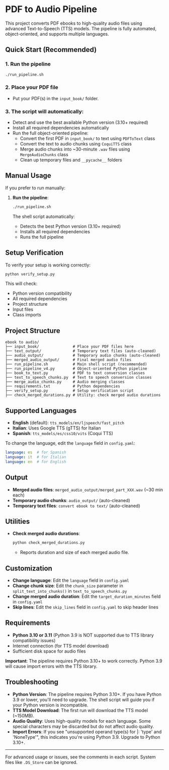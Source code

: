 # PDF to Audio Pipeline

This project converts PDF ebooks to high-quality audio files using advanced Text-to-Speech (TTS) models. The pipeline is fully automated, object-oriented, and supports multiple languages.

## Quick Start (Recommended)

### 1. Run the pipeline
```bash
./run_pipeline.sh
```

### 2. Place your PDF file
- Put your PDF(s) in the `input_book/` folder.

### 3. The script will automatically:
- Detect and use the best available Python version (3.10+ required)
- Install all required dependencies automatically
- Run the full object-oriented pipeline:
  - Convert the first PDF in `input_book/` to text using `PDFToText` class
  - Convert the text to audio chunks using `CoquiTTS` class
  - Merge audio chunks into ~30-minute `.wav` files using `MergeAudioChunks` class
  - Clean up temporary files and `__pycache__` folders

## Manual Usage

If you prefer to run manually:

1. **Run the pipeline**:
   ```bash
   ./run_pipeline.sh
   ```
   
   The shell script automatically:
   - Detects the best Python version (3.10+ required)
   - Installs all required dependencies
   - Runs the full pipeline

## Setup Verification

To verify your setup is working correctly:
```bash
python verify_setup.py
```
This will check:
- Python version compatibility
- All required dependencies
- Project structure
- Input files
- Class imports

## Project Structure

```
ebook to audio/
├── input_book/               # Place your PDF files here
├── text_output/              # Temporary text files (auto-cleaned)
├── audio_output/             # Temporary audio chunks (auto-cleaned)
├── merged_audio_output/      # Final merged audio files
├── run_pipeline.sh           # Main shell script (recommended)
├── run_pipeline_v4.py        # Object-oriented Python pipeline
├── book_to_text.py           # PDF to text conversion classes
├── text_to_speech_chunks.py  # Text to speech conversion classes
├── merge_audio_chunks.py     # Audio merging classes
├── requirements.txt          # Python dependencies
├── verify_setup.py           # Setup verification script
├── check_merged_durations.py # Utility: check merged audio durations
```

## Supported Languages

- **English** (default): `tts_models/en/ljspeech/fast_pitch`
- **Italian**: Uses Google TTS (gTTS) for Italian
- **Spanish**: `tts_models/es/css10/vits` (Coqui TTS)

To change the language, edit the `language` field in `config.yaml`:
```yaml
language: es  # for Spanish
language: it  # for Italian  
language: en  # for English
```

## Output

- **Merged audio files**: `merged_audio_output/merged_part_XXX.wav` (~30 min each)
- **Temporary audio chunks**: `audio_output/` (auto-cleaned)
- **Temporary text files**: `convert ebook to text/` (auto-cleaned)

## Utilities

- **Check merged audio durations**:
  ```bash
  python check_merged_durations.py
  ```
  - Reports duration and size of each merged audio file.

## Customization

- **Change language**: Edit the `language` field in `config.yaml`
- **Change chunk size**: Edit the `chunk_size` parameter in `split_text_into_chunks()` in `text_to_speech_chunks.py`
- **Change merged audio duration**: Edit the `target_duration_minutes` field in `config.yaml`
- **Skip lines**: Edit the `skip_lines` field in `config.yaml` to skip header lines

## Requirements

- **Python 3.10 or 3.11** (Python 3.9 is NOT supported due to TTS library compatibility issues)
- Internet connection (for TTS model download)
- Sufficient disk space for audio files

**Important**: The pipeline requires Python 3.10+ to work correctly. Python 3.9 will cause import errors with the TTS library.

## Troubleshooting

- **Python Version**: The pipeline requires Python 3.10+. If you have Python 3.9 or lower, you'll need to upgrade. The shell script will guide you if your Python version is incompatible.
- **TTS Model Download**: The first run will download the TTS model (~150MB).
- **Audio Quality**: Uses high-quality models for each language. Some special characters may be discarded but do not affect audio quality.
- **Import Errors**: If you see "unsupported operand type(s) for |: 'type' and 'NoneType'", this indicates you're using Python 3.9. Upgrade to Python 3.10+.

---

For advanced usage or issues, see the comments in each script. System files like `.DS_Store` can be ignored. 